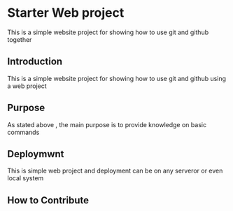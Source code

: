 # Starter Web project

This is a simple website project for showing how to use git and github together

## Introduction

This is a simple website project for showing how to use git and github using a web project


## Purpose

As stated above , the main purpose is to provide knowledge on basic commands


## Deploymwnt

This is simple web project and deployment can be on any  serveror or even local system

## How to Contribute